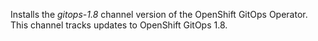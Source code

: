 Installs the *gitops-1.8* channel version of the OpenShift GitOps Operator.  This channel tracks updates to OpenShift GitOps 1.8.
